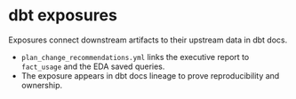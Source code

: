 # dbt exposures

Exposures connect downstream artifacts to their upstream data in dbt docs.

- `plan_change_recommendations.yml` links the executive report to `fact_usage` and the EDA saved queries.
- The exposure appears in dbt docs lineage to prove reproducibility and ownership.